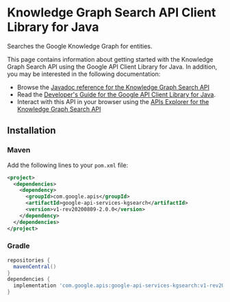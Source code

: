 # Knowledge Graph Search API Client Library for Java

Searches the Google Knowledge Graph for entities.

This page contains information about getting started with the Knowledge Graph Search API
using the Google API Client Library for Java. In addition, you may be interested
in the following documentation:

* Browse the [Javadoc reference for the Knowledge Graph Search API][javadoc]
* Read the [Developer's Guide for the Google API Client Library for Java][google-api-client].
* Interact with this API in your browser using the [APIs Explorer for the Knowledge Graph Search API][api-explorer]

## Installation

### Maven

Add the following lines to your `pom.xml` file:

```xml
<project>
  <dependencies>
    <dependency>
      <groupId>com.google.apis</groupId>
      <artifactId>google-api-services-kgsearch</artifactId>
      <version>v1-rev20200809-2.0.0</version>
    </dependency>
  </dependencies>
</project>
```

### Gradle

```gradle
repositories {
  mavenCentral()
}
dependencies {
  implementation 'com.google.apis:google-api-services-kgsearch:v1-rev20200809-2.0.0'
}
```

[javadoc]: https://googleapis.dev/java/google-api-services-kgsearch/latest/index.html
[google-api-client]: https://github.com/googleapis/google-api-java-client/
[api-explorer]: https://developers.google.com/apis-explorer/#p/kgsearch/v1/

